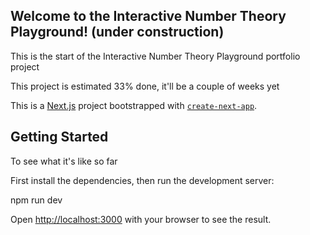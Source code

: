 ## Welcome to the Interactive Number Theory Playground! (under construction)

This is the start of the Interactive Number Theory Playground portfolio project

This project is estimated 33% done, it'll be a couple of weeks yet



This is a [Next.js](https://nextjs.org/) project bootstrapped with [`create-next-app`](https://github.com/vercel/next.js/tree/canary/packages/create-next-app).

## Getting Started
To see what it's like so far

First install the dependencies,
then run the development server:

npm run dev


Open [http://localhost:3000](http://localhost:3000) with your browser to see the result.
